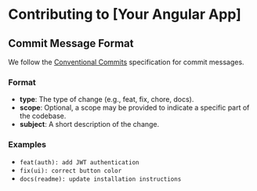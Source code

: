 # Contributing to [Your Angular App]

## Commit Message Format

We follow the [Conventional Commits](https://www.conventionalcommits.org/en/v1.0.0/) specification for commit messages.

### Format

- **type**: The type of change (e.g., feat, fix, chore, docs).
- **scope**: Optional, a scope may be provided to indicate a specific part of the codebase.
- **subject**: A short description of the change.

### Examples

- `feat(auth): add JWT authentication`
- `fix(ui): correct button color`
- `docs(readme): update installation instructions`
